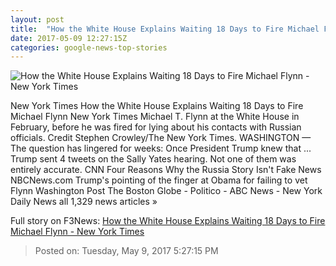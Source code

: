 ```yaml
---
layout: post
title:  "How the White House Explains Waiting 18 Days to Fire Michael Flynn - New York Times"
date: 2017-05-09 12:27:15Z
categories: google-news-top-stories
---
```


![How the White House Explains Waiting 18 Days to Fire Michael Flynn - New York Times](https://static01.nyt.com/images/2017/05/10/world/10Flynnrussia/10Flynnrussia-facebookJumbo-v2.jpg)

New York Times How the White House Explains Waiting 18 Days to Fire Michael Flynn New York Times Michael T. Flynn at the White House in February, before he was fired for lying about his contacts with Russian officials. Credit Stephen Crowley/The New York Times. WASHINGTON — The question has lingered for weeks: Once President Trump knew that ... Trump sent 4 tweets on the Sally Yates hearing. Not one of them was entirely accurate. CNN Four Reasons Why the Russia Story Isn't Fake News NBCNews.com Trump's pointing of the finger at Obama for failing to vet Flynn Washington Post The Boston Globe - Politico - ABC News - New York Daily News all 1,329 news articles »


Full story on F3News: [How the White House Explains Waiting 18 Days to Fire Michael Flynn - New York Times](http://www.f3nws.com/n/bGvG4C)

> Posted on: Tuesday, May 9, 2017 5:27:15 PM
